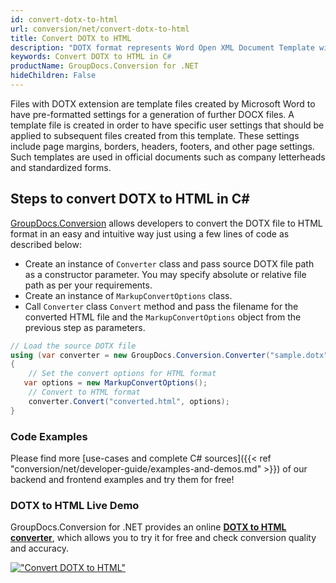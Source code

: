 ```yaml
---
id: convert-dotx-to-html
url: conversion/net/convert-dotx-to-html
title: Convert DOTX to HTML
description: "DOTX format represents Word Open XML Document Template with .dotx extension. Learn how to convert DOTX to HTML file programmatically in C# language using GroupDocs.Conversion for .NET library."
keywords: Convert DOTX to HTML in C#
productName: GroupDocs.Conversion for .NET
hideChildren: False
---
```


Files with DOTX extension are template files created by Microsoft Word to have pre-formatted settings for a generation of further DOCX files. A template file is created in order to have specific user settings that should be applied to subsequent files created from this template. These settings include page margins, borders, headers, footers, and other page settings. Such templates are used in official documents such as company letterheads and standardized forms.

## Steps to convert DOTX to HTML in C#

[GroupDocs.Conversion](https://products.groupdocs.com/conversion/net) allows developers to convert the DOTX file to HTML format in an easy and intuitive way just using a few lines of code as described below:

* Create an instance of `Converter` class and pass source DOTX file path as a constructor parameter. You may specify absolute or relative file path as per your requirements. 
* Create an instance of `MarkupConvertOptions` class.
* Call `Converter` class `Convert` method and pass the filename for the converted HTML file and the `MarkupConvertOptions` object from the previous step as parameters.

```csharp
// Load the source DOTX file
using (var converter = new GroupDocs.Conversion.Converter("sample.dotx"))
{
    // Set the convert options for HTML format
   var options = new MarkupConvertOptions();
    // Convert to HTML format
    converter.Convert("converted.html", options);
}
```

### Code Examples

Please find more [use-cases and complete C# sources]({{< ref "conversion/net/developer-guide/examples-and-demos.md" >}}) of our backend and frontend examples and try them for free!

### DOTX to HTML Live Demo

GroupDocs.Conversion for .NET provides an online [**DOTX to HTML converter**](https://products.groupdocs.app/conversion/dotx-to-html), which allows you to try it for free and check conversion quality and accuracy.

[!["Convert DOTX to HTML"](conversion/net/images/convert-to-html/convert-dotx-to-html.png)](https://products.groupdocs.app/conversion/dotx-to-html)